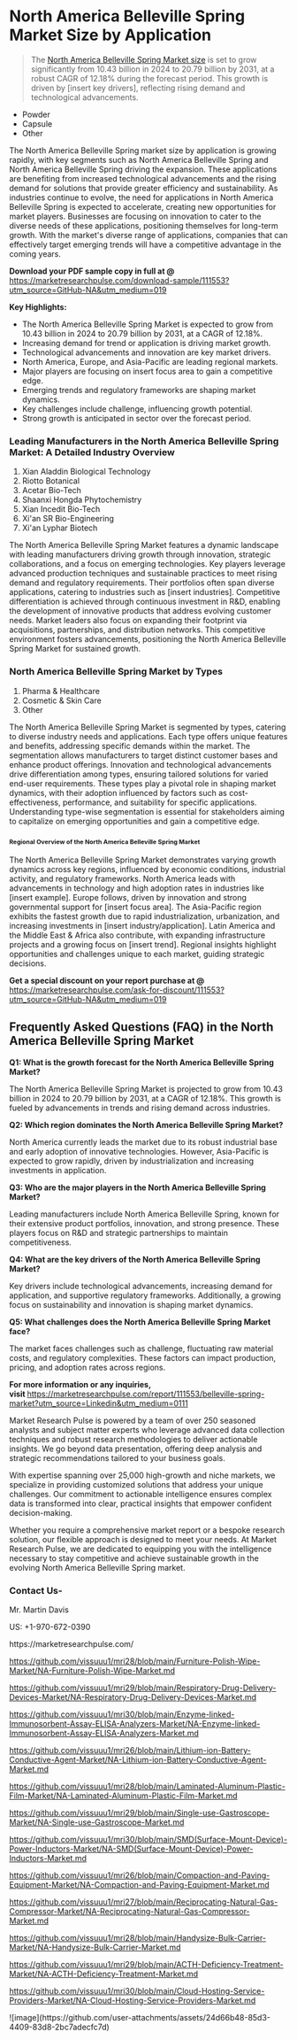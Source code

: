 <h1>North America Belleville Spring Market&nbsp;Size by Application</h1><blockquote><p>The <a href="https://marketresearchpulse.com/download-sample/111553?utm_source=GitHub-NA&amp;utm_medium=019">North America Belleville Spring Market size</a> is set to grow significantly from 10.43 billion in 2024 to 20.79 billion by 2031, at a robust CAGR of 12.18% during the forecast period. This growth is driven by [insert key drivers], reflecting rising demand and technological advancements.</p></blockquote><ul><li>Powder<li> Capsule<li> Other</li></ul><p>The North America Belleville Spring market size by application is growing rapidly, with key segments such as North America Belleville Spring and North America Belleville Spring driving the expansion. These applications are benefiting from increased technological advancements and the rising demand for solutions that provide greater efficiency and sustainability. As industries continue to evolve, the need for applications in North America Belleville Spring is expected to accelerate, creating new opportunities for market players. Businesses are focusing on innovation to cater to the diverse needs of these applications, positioning themselves for long-term growth. With the market's diverse range of applications, companies that can effectively target emerging trends will have a competitive advantage in the coming years.</p><p><strong>Download your PDF sample copy in full at @ </strong><a href="https://marketresearchpulse.com/download-sample/111553?utm_source=GitHub-NA&amp;utm_medium=019">https://marketresearchpulse.com/download-sample/111553?utm_source=GitHub-NA&amp;utm_medium=019</a></p><p><strong>Key Highlights: </strong></p><ul><li>The North America Belleville Spring Market is expected to grow from 10.43 billion in 2024 to 20.79 billion by 2031, at a CAGR of 12.18%.</li><li>Increasing demand for trend or application is driving market growth.</li><li>Technological advancements and innovation are key market drivers.</li><li>North America, Europe, and Asia-Pacific are leading regional markets.</li><li>Major players are focusing on insert focus area to gain a competitive edge.</li><li>Emerging trends and regulatory frameworks are shaping market dynamics.</li><li>Key challenges include challenge, influencing growth potential.</li><li>Strong growth is anticipated in sector over the forecast period.</li></ul><h3>Leading Manufacturers in the North America Belleville Spring Market: A Detailed Industry Overview</h3><ol><li>Xian Aladdin Biological Technology</li><li>Riotto Botanical</li><li>Acetar Bio-Tech</li><li>Shaanxi Hongda Phytochemistry</li><li>Xian  Incedit Bio-Tech</li><li>Xi'an SR Bio-Engineering</li><li>Xi'an Lyphar Biotech</li></ol><div class="flex max-w-full flex-col flex-grow"><div class="min-h-8 text-message flex w-full flex-col items-end gap-2 whitespace-normal break-words [.text-message+&amp;]:mt-5" dir="auto" data-message-author-role="assistant" data-message-id="fd8432e4-4910-450d-b182-61b7bfb0a01f" data-message-model-slug="gpt-4o"><div class="flex w-full flex-col gap-1 empty:hidden first:pt-[3px]"><div class="markdown prose w-full break-words dark:prose-invert light"><p>The North America Belleville Spring Market features a dynamic landscape with leading manufacturers driving growth through innovation, strategic collaborations, and a focus on emerging technologies. Key players leverage advanced production techniques and sustainable practices to meet rising demand and regulatory requirements. Their portfolios often span diverse applications, catering to industries such as [insert industries]. Competitive differentiation is achieved through continuous investment in R&amp;D, enabling the development of innovative products that address evolving customer needs. Market leaders also focus on expanding their footprint via acquisitions, partnerships, and distribution networks. This competitive environment fosters advancements, positioning the North America Belleville Spring Market for sustained growth.</p></div></div></div></div><h3>North America Belleville Spring Market by Types</h3><ol><li>Pharma & Healthcare<li> Cosmetic & Skin Care<li> Other</li></ol><div class="flex max-w-full flex-col flex-grow"><div class="min-h-8 text-message flex w-full flex-col items-end gap-2 whitespace-normal break-words [.text-message+&amp;]:mt-5" dir="auto" data-message-author-role="assistant" data-message-id="084470be-0bb7-4664-bddf-5156b4f41249" data-message-model-slug="gpt-4o-mini"><div class="flex w-full flex-col gap-1 empty:hidden first:pt-[3px]"><div class="markdown prose w-full break-words dark:prose-invert light"><p>The North America Belleville Spring Market is segmented by types, catering to diverse industry needs and applications. Each type offers unique features and benefits, addressing specific demands within the market. The segmentation allows manufacturers to target distinct customer bases and enhance product offerings. Innovation and technological advancements drive differentiation among types, ensuring tailored solutions for varied end-user requirements. These types play a pivotal role in shaping market dynamics, with their adoption influenced by factors such as cost-effectiveness, performance, and suitability for specific applications. Understanding type-wise segmentation is essential for stakeholders aiming to capitalize on emerging opportunities and gain a competitive edge.</p></div></div></div></div><h3><span style="font-size: 11px;">Regional Overview of the North America Belleville Spring Market</span></h3><div class="flex max-w-full flex-col flex-grow"><div class="min-h-8 text-message flex w-full flex-col items-end gap-2 whitespace-normal break-words [.text-message+&amp;]:mt-5" dir="auto" data-message-author-role="assistant" data-message-id="e9038762-ce64-4e30-91c9-9bd413514231" data-message-model-slug="gpt-4o-mini"><div class="flex w-full flex-col gap-1 empty:hidden first:pt-[3px]"><div class="markdown prose w-full break-words dark:prose-invert light"><p>The North America Belleville Spring Market demonstrates varying growth dynamics across key regions, influenced by economic conditions, industrial activity, and regulatory frameworks. North America leads with advancements in technology and high adoption rates in industries like [insert example]. Europe follows, driven by innovation and strong governmental support for [insert focus area]. The Asia-Pacific region exhibits the fastest growth due to rapid industrialization, urbanization, and increasing investments in [insert industry/application]. Latin America and the Middle East &amp; Africa also contribute, with expanding infrastructure projects and a growing focus on [insert trend]. Regional insights highlight opportunities and challenges unique to each market, guiding strategic decisions.</p></div></div></div></div><p><strong>Get a special discount on your report purchase at @ </strong><a href="https://marketresearchpulse.com/ask-for-discount/111553?utm_source=GitHub-NA&amp;utm_medium=019">https://marketresearchpulse.com/ask-for-discount/111553?utm_source=GitHub-NA&amp;utm_medium=019</a></p><h2>Frequently Asked Questions (FAQ) in the North America Belleville Spring Market</h2><p><strong>Q1: What is the growth forecast for the North America Belleville Spring Market?</strong></p><p>The North America Belleville Spring Market is projected to grow from 10.43 billion in 2024 to 20.79 billion by 2031, at a CAGR of 12.18%. This growth is fueled by advancements in trends and rising demand across industries.</p><p><strong>Q2: Which region dominates the North America Belleville Spring Market?</strong></p><p>North America currently leads the market due to its robust industrial base and early adoption of innovative technologies. However, Asia-Pacific is expected to grow rapidly, driven by industrialization and increasing investments in application.</p><p><strong>Q3: Who are the major players in the North America Belleville Spring Market?</strong></p><p>Leading manufacturers include North America Belleville Spring, known for their extensive product portfolios, innovation, and strong presence. These players focus on R&amp;D and strategic partnerships to maintain competitiveness.</p><p><strong>Q4: What are the key drivers of the North America Belleville Spring Market?</strong></p><p>Key drivers include technological advancements, increasing demand for application, and supportive regulatory frameworks. Additionally, a growing focus on sustainability and innovation is shaping market dynamics.</p><p><strong>Q5: What challenges does the North America Belleville Spring Market face?</strong></p><p>The market faces challenges such as challenge, fluctuating raw material costs, and regulatory complexities. These factors can impact production, pricing, and adoption rates across regions.</p><p><strong>For more information or any inquiries, visit&nbsp;</strong><a href="https://marketresearchpulse.com/report/111553/belleville-spring-market?utm_source=Linkedin&utm_medium=0111">https://marketresearchpulse.com/report/111553/belleville-spring-market?utm_source=Linkedin&utm_medium=0111</a></p><p>Market Research Pulse is powered by a team of over 250 seasoned analysts and subject matter experts who leverage advanced data collection techniques and robust research methodologies to deliver actionable insights. We go beyond data presentation, offering deep analysis and strategic recommendations tailored to your business goals.</p><p>With expertise spanning over 25,000 high-growth and niche markets, we specialize in providing customized solutions that address your unique challenges. Our commitment to actionable intelligence ensures complex data is transformed into clear, practical insights that empower confident decision-making.</p><p>Whether you require a comprehensive market report or a bespoke research solution, our flexible approach is designed to meet your needs. At Market Research Pulse, we are dedicated to equipping you with the intelligence necessary to stay competitive and achieve sustainable growth in the evolving North America Belleville Spring market.</p><h3><strong>Contact Us-</strong></h3><p>Mr. Martin Davis</p><p>US: +1-970-672-0390</p><p>https://marketresearchpulse.com/</p><p><a href="https://github.com/vissuuu1/mri28/blob/main/Furniture-Polish-Wipe-Market/NA-Furniture-Polish-Wipe-Market.md">https://github.com/vissuuu1/mri28/blob/main/Furniture-Polish-Wipe-Market/NA-Furniture-Polish-Wipe-Market.md</a></p><p><a href="https://github.com/vissuuu1/mri29/blob/main/Respiratory-Drug-Delivery-Devices-Market/NA-Respiratory-Drug-Delivery-Devices-Market.md">https://github.com/vissuuu1/mri29/blob/main/Respiratory-Drug-Delivery-Devices-Market/NA-Respiratory-Drug-Delivery-Devices-Market.md</a></p><p><a href="https://github.com/vissuuu1/mri30/blob/main/Enzyme-linked-Immunosorbent-Assay-ELISA-Analyzers-Market/NA-Enzyme-linked-Immunosorbent-Assay-ELISA-Analyzers-Market.md">https://github.com/vissuuu1/mri30/blob/main/Enzyme-linked-Immunosorbent-Assay-ELISA-Analyzers-Market/NA-Enzyme-linked-Immunosorbent-Assay-ELISA-Analyzers-Market.md</a></p><p><a href="https://github.com/vissuuu1/mri26/blob/main/Lithium-ion-Battery-Conductive-Agent-Market/NA-Lithium-ion-Battery-Conductive-Agent-Market.md">https://github.com/vissuuu1/mri26/blob/main/Lithium-ion-Battery-Conductive-Agent-Market/NA-Lithium-ion-Battery-Conductive-Agent-Market.md</a></p><p><a href="https://github.com/vissuuu1/mri28/blob/main/Laminated-Aluminum-Plastic-Film-Market/NA-Laminated-Aluminum-Plastic-Film-Market.md">https://github.com/vissuuu1/mri28/blob/main/Laminated-Aluminum-Plastic-Film-Market/NA-Laminated-Aluminum-Plastic-Film-Market.md</a></p><p><a href="https://github.com/vissuuu1/mri29/blob/main/Single-use-Gastroscope-Market/NA-Single-use-Gastroscope-Market.md">https://github.com/vissuuu1/mri29/blob/main/Single-use-Gastroscope-Market/NA-Single-use-Gastroscope-Market.md</a></p><p><a href="https://github.com/vissuuu1/mri30/blob/main/SMD(Surface-Mount-Device)-Power-Inductors-Market/NA-SMD(Surface-Mount-Device)-Power-Inductors-Market.md">https://github.com/vissuuu1/mri30/blob/main/SMD(Surface-Mount-Device)-Power-Inductors-Market/NA-SMD(Surface-Mount-Device)-Power-Inductors-Market.md</a></p><p><a href="https://github.com/vissuuu1/mri26/blob/main/Compaction-and-Paving-Equipment-Market/NA-Compaction-and-Paving-Equipment-Market.md">https://github.com/vissuuu1/mri26/blob/main/Compaction-and-Paving-Equipment-Market/NA-Compaction-and-Paving-Equipment-Market.md</a></p><p><a href="https://github.com/vissuuu1/mri27/blob/main/Reciprocating-Natural-Gas-Compressor-Market/NA-Reciprocating-Natural-Gas-Compressor-Market.md">https://github.com/vissuuu1/mri27/blob/main/Reciprocating-Natural-Gas-Compressor-Market/NA-Reciprocating-Natural-Gas-Compressor-Market.md</a></p><p><a href="https://github.com/vissuuu1/mri28/blob/main/Handysize-Bulk-Carrier-Market/NA-Handysize-Bulk-Carrier-Market.md">https://github.com/vissuuu1/mri28/blob/main/Handysize-Bulk-Carrier-Market/NA-Handysize-Bulk-Carrier-Market.md</a></p><p><a href="https://github.com/vissuuu1/mri29/blob/main/ACTH-Deficiency-Treatment-Market/NA-ACTH-Deficiency-Treatment-Market.md">https://github.com/vissuuu1/mri29/blob/main/ACTH-Deficiency-Treatment-Market/NA-ACTH-Deficiency-Treatment-Market.md</a></p><p><a href="https://github.com/vissuuu1/mri30/blob/main/Cloud-Hosting-Service-Providers-Market/NA-Cloud-Hosting-Service-Providers-Market.md">https://github.com/vissuuu1/mri30/blob/main/Cloud-Hosting-Service-Providers-Market/NA-Cloud-Hosting-Service-Providers-Market.md</a></p>
![image](https://github.com/user-attachments/assets/24d66b48-85d3-4409-83d8-2bc7adecfc7d)
